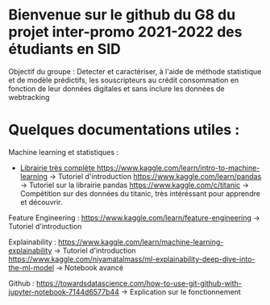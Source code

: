 # Bienvenue sur le github du G8 du projet inter-promo 2021-2022 des étudiants en SID

Objectif du groupe : Detecter et caractériser, à l'aide de méthode statistique et de modèle prédictifs, les souscripteurs au crédit consommation en fonction de leur données digitales et sans inclure les données de webtracking

# Quelques documentations utiles :

Machine learning et statistiques :
 
  - [Librairie très complète ](https://scikit-learn.org/stable/)
https://www.kaggle.com/learn/intro-to-machine-learning -> Tutoriel d'introduction </n>
https://www.kaggle.com/learn/pandas -> Tutoriel sur la librairie pandas 
https://www.kaggle.com/c/titanic -> Compétition sur des données du titanic, très intéréssant pour apprendre et découvrir.

Feature Engineering :
https://www.kaggle.com/learn/feature-engineering -> Tutoriel d'introduction

Explainability :
https://www.kaggle.com/learn/machine-learning-explainability -> Tutoriel d'introduction
https://www.kaggle.com/niyamatalmass/ml-explainability-deep-dive-into-the-ml-model -> Notebook avancé 

Github :
https://towardsdatascience.com/how-to-use-git-github-with-jupyter-notebook-7144d6577b44 -> Explication sur le fonctionnement




